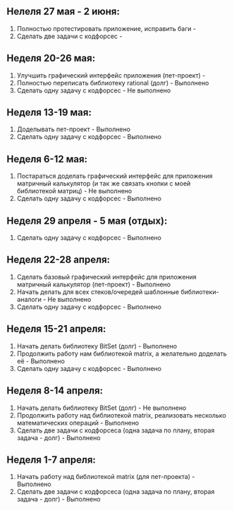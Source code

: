 ## Нелеля 27 мая - 2 июня:
1. Полностью протестировать приложение, исправить баги -
2. Сделать две задачи с кодфорсес -

## Неделя 20-26 мая:
1. Улучшить графический интерфейс приложения (пет-проект) -
2. Полностью переписать библиотеку rational (долг) - Выполнено
3. Сделать одну задачу с кодфорсес - Не выполнено

## Неделя 13-19 мая:
1. Доделывать пет-проект - Выполнено
2. Сделать одну задачу с кодфорсес - Выполнено

## Неделя 6-12 мая:
1. Постараться доделать графический интерфейс для приложения матричный калькулятор (и так же связать кнопки с моей библиотекой матриц) - Не выполнено
2. Сделать одну задачу с кодфорсес - Выполнено

## Неделя 29 апреля - 5 мая (отдых):
1. Сделать одну задачу с кодфорсес - Выполнено

## Неделя 22-28 апреля:
1. Сделать базовый  графический интерфейс для приложения матричный калькулятор (пет-проект) - Выполнено
2. Начать делать для всех стеков/очередей шаблонные библиотеки-аналоги - Не выполнено
3. Сделать одну задачу с кодфорсес - Выполнено

## Неделя 15-21 апреля:
1. Начать делать библиотеку BitSet (долг) - Выполнено
2. Продолжить работу нам библиотекой matrix, а желательно доделать её - Выполнено
3. Сделать одну задачу с кодфорсес - Выполнено

## Неделя 8-14 апреля:
1. Начать делать библиотеку BitSet (долг) - Не выполнено
2. Продолжить работу над библиотекой matrix, реализовать несколько математических операций - Выполнено
3. Сделать две задачи с кодфорсеса (одна задача по плану, вторая задача - долг) - Выполнено

## Неделя 1-7 апреля:
1. Начать работу над библиотекой matrix (для пет-проекта) - Выполнено
2. Сделать две задачи с кодфорсеса (одна задача по плану, вторая задача - долг) - Выполнено
